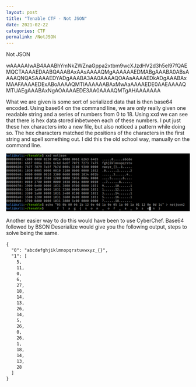 ```yaml
---
layout: post
title: "Tenable CTF - Not JSON"
date: 2021-02-22
categories: CTF
permalink: /NotJSON
---
```


Not JSON

wAAAAAIwAB4AAABhYmNkZWZnaGppa2xtbm9wcXJzdHV2d3h5el97fQAEMQCTAAAAEDAABQAAABAxAAsAAAAQMgAAAAAAEDMABgAAABA0ABsAAAAQNQASAAAAEDYADgAAABA3AA0AAAAQOAAaAAAAEDkADgAAABAxMAAFAAAAEDExABoAAAAQMTIAAAAAABAxMwAaAAAAEDE0AAEAAAAQMTUAEgAAABAxNgAOAAAAEDE3AA0AAAAQMTgAHAAAAAAA

What we are given is some sort of serialized data that is then base64 encoded.  Using base64 on the command line, we are only really given one readable string and a series  of numbers from 0 to 18. Using xxd we can see that there is hex data stored inbetween each of these numbers. I put just these hex characters into a new file, but also noticed a pattern while doing so. The hex characters matched the positions of the characters in the first string and spell something out. I did this the old school way, manually on the command line.

![image showing flag](/images/notjson.png)

Another easier way to do this would have been to use CyberChef. Base64 followed by BSON Deserialize would give you the following output, steps to solve being the same.

```
{
  "0": "abcdefghjiklmnopqrstuvwxyz_{}",
  "1": [
    5,
    11,
    0,
    6,
    27,
    18,
    14,
    13,
    26,
    14,
    5,
    26,
    0,
    26,
    1,
    18,
    14,
    13,
    28
  ]
}
```
